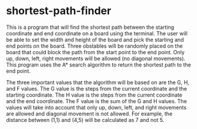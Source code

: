 # shortest-path-finder

This is a program that will find the shortest path between the starting coordinate and end coordinate on a board using the terminal. The user will be able to set the width and height of the board and pick the starting and end points on the board. Three obstables will be randomly placed on the board that could block the path from the start point to the end point. Only up, down, left, right movements will be allowed (no diagonal movements). This program uses the A* search algorithm to return the shortest path to the end point.

The three important values that the algorithm will be based on are the G, H, and F values. The G value is the steps from the current coordinate and the starting coordinate. The H value is the steps from the current coordinate and the end coordinate. The F value is the sum of the G and H values. The values will take into account that only up, down, left, and right movements are allowed and diagonal movement is not allowed. For example, the distance between (1,1) and (4,5) will be calculated as 7 and not 5.
